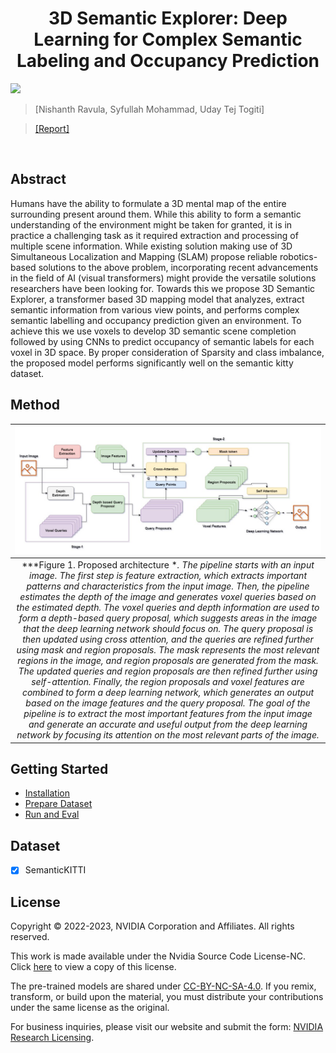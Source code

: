 <div align="center">   
  
# 3D Semantic Explorer: Deep Learning for Complex Semantic Labeling and Occupancy Prediction
</div>



![](./images/camera3D.gif "")

> [Nishanth Ravula, Syfullah Mohammad, Uday Tej Togiti]

>  [[Report]](./Report/syfullah_nravula_.pdf)


</br>


## Abstract
Humans have the ability to formulate a 3D mental map of the entire surrounding present around them. While this ability to form a semantic understanding of the environment might be taken for granted, it is in practice a challenging task as it required extraction and processing of multiple scene information. While existing solution making use of 3D Simultaneous Localization and Mapping (SLAM) propose reliable robotics-based solutions to the above problem, incorporating recent advancements in the field of AI (visual transformers) might provide the versatile solutions researchers have been looking for. Towards this we propose 3D Semantic Explorer, a transformer based 3D mapping model that analyzes, extract semantic information from various view points, and performs complex semantic labelling and occupancy prediction given an environment. To achieve this we use voxels to develop 3D semantic scene completion followed by using CNNs to predict occupancy of semantic labels for each voxel in 3D space. By proper consideration of Sparsity and class imbalance, the proposed model performs significantly well on the semantic kitty dataset.


## Method

| ![space-1.jpg](images/arch.jpg) | 
|:--:| 
| ***Figure 1. Proposed architecture **. The pipeline starts with an input image. The first step is feature extraction, which extracts important patterns and characteristics from the input image. Then, the pipeline estimates the depth of the image and generates voxel queries based on the estimated depth. The voxel queries and depth information are used to form a depth-based query proposal, which suggests areas in the image that the deep learning network should focus on. The query proposal is then updated using cross attention, and the queries are refined further using mask and region proposals. The mask represents the most relevant regions in the image, and region proposals are generated from the mask. The updated queries and region proposals are then refined further using self-attention. Finally, the region proposals and voxel features are combined to form a deep learning network, which generates an output based on the image features and the query proposal. The goal of the pipeline is to extract the most important features from the input image and generate an accurate and useful output from the deep learning network by focusing its attention on the most relevant parts of the image.* |

## Getting Started
- [Installation](instruction_files/install.md) 
- [Prepare Dataset](instruction_files/prepare_dataset.md)
- [Run and Eval](instruction_files/getting_started.md)

## Dataset

- [x] SemanticKITTI



## License
Copyright © 2022-2023, NVIDIA Corporation and Affiliates. All rights reserved.

This work is made available under the Nvidia Source Code License-NC. Click [here](https://github.com/Nishanthravula/DeepLearningMainProject/blob/main/LICENSE) to view a copy of this license.

The pre-trained models are shared under [CC-BY-NC-SA-4.0](https://creativecommons.org/licenses/by-nc-sa/4.0/). If you remix, transform, or build upon the material, you must distribute your contributions under the same license as the original.

For business inquiries, please visit our website and submit the form: [NVIDIA Research Licensing](https://www.nvidia.com/en-us/research/inquiries/).
